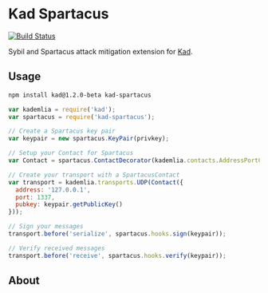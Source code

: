 Kad Spartacus
=============

[![Build Status](https://img.shields.io/travis/gordonwritescode/kad-spartacus.svg?style=flat-square)](https://travis-ci.org/gordonwritescode/kad-spartacus)

Sybil and Spartacus attack mitigation extension for
[Kad](https://github.com/gordonwritescode/kad).

Usage
-----

```bash
npm install kad@1.2.0-beta kad-spartacus
```

```js
var kademlia = require('kad');
var spartacus = require('kad-spartacus');

// Create a Spartacus key pair
var keypair = new spartacus.KeyPair(privkey);

// Setup your Contact for Spartacus
var Contact = spartacus.ContactDecorator(kademlia.contacts.AddressPortContact);

// Create your transport with a SpartacusContact
var transport = kademlia.transports.UDP(Contact({
  address: '127.0.0.1',
  port: 1337,
  pubkey: keypair.getPublicKey()
}));

// Sign your messages
transport.before('serialize', spartacus.hooks.sign(keypair));

// Verify received messages
transport.before('receive', spartacus.hooks.verify(keypair));
```

About
-----
